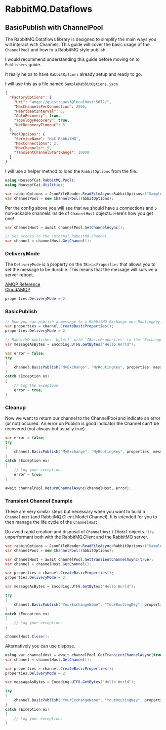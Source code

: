 ﻿# RabbitMQ.Dataflows
## BasicPublish with ChannelPool

The RabbitMQ.Dataflows library is designed to simplify the main ways you will interact
with Channels. This guide will cover the basic usage of the `ChannelPool` and how to a
RabbitMQ style publish.

I would recommend understanding this guide before moving on to `Publishers` guide.

It really helps to have `RabbitOptions` already setup and ready to go.

I will use this as a file named `SampleRabbitOptions.json`
```json
{
  "FactoryOptions": {
    "Uri": "amqp://guest:guest@localhost:5672/",
    "MaxChannelsPerConnection": 2000,
    "HeartbeatInterval": 6,
    "AutoRecovery": true,
    "TopologyRecovery": true,
    "NetRecoveryTimeout": 5
  },
  "PoolOptions": {
    "ServiceName": "HoC.RabbitMQ",
    "MaxConnections": 2,
    "MaxChannels": 5,
    "TansientChannelStartRange": 10000
  }
}
```

I will use a helper method to load the `RabbitOptions` from the file.

```csharp
using HouseofCat.RabbitMQ.Pools;
using HouseofCat.Utilities;

var rabbitOptions = JsonFileReader.ReadFileAsync<RabbitOptions>("SampleRabbitOptions.json");
var channelPool = new ChannelPool(rabbitOptions);
```

Per the config above you will see that we should have `2` connections and `5` non-ackable
channels inside of `ChannelHost` objects. Here's how you get one!

```csharp
var channelHost = await channelPool.GetChannelAsync();

// Get access to the internal RabbitMQ Channel. 
var channel = channelHost.GetChannel();
```

### DeliveryMode
The `DeliveryMode` is a property on the `IBasicProperties` that allows you to set the
message to be durable. This means that the message will survive a server reboot.

[AMQP Reference](https://www.rabbitmq.com/amqp-0-9-1-reference)  
[CloudAMQP](https://www.cloudamqp.com/blog/faq-what-is-the-delivery-mode-in-amqp.html)
```csharp
properties.DeliveryMode = 2;
```

### BasicPublish
```csharp
// Now you can publish a message to a RabbitMQ Exchange our RoutingKey.
var properties = channel.CreateBasicProperties();
properties.DeliveryMode = 2;

// RabbitMQ publishes `byte[]` with `IBasicProperties` to the `Exchange` with a `RoutingKey`.
var messageAsBytes = Encoding.UTF8.GetBytes("Hello World");

var error = false;
try
{
    channel.BasicPublish("MyExchange", "MyRoutingKey", properties, messageAsBytes);
}
catch (Exception ex)
{
    // Log the exception.
    error = true;
}
```

### Cleanup
Now we want to return our channel to the ChannelPool and indicate an error (or not) occured.
An error on Publish is good indicator the Channel can't be recovered (not always but usually
true).
```csharp
var error = false;
try
{
    channel.BasicPublish("MyExchange", "MyRoutingKey", properties, messageAsBytes);
}
catch (Exception ex)
{
    // Log your exception.
    error = true;
}

await channelPool.ReturnChannelAsync(channelHost, error);
```

### Transient Channel Example
These are very similar steps but necessary when you want to build a `ChannelHost` (and RabbitMQ.Client.Model Channel). It is intended for you
to then manage the life cycle of the `ChannelHost`.

Do avoid rapid creation and disposal of `ChannelHost` / `IModel` objects. It is unperformant both with the RabbitMQ.Client and the RabbitMQ server.

```csharp
var rabbitOptions = JsonFileReader.ReadFileAsync<RabbitOptions>("SampleRabbitOptions.json");
var channelPool = new ChannelPool(rabbitOptions);

var channelHost = await channelPool.GetTransientChannelAsync(true);
var channel = channelHost.GetChannel();

var properties = channel.CreateBasicProperties();
properties.DeliveryMode = 2;

var messageAsBytes = Encoding.UTF8.GetBytes("Hello World");

try
{
    channel.BasicPublish("YourExchangeName", "YourRoutingKey", properties, messageAsBytes);
}
catch (Exception ex)
{
	// Log your exception.
}

channelHost.Close();
```

Alternatively you can use dispose.
```csharp
using var channelHost = await channelPool.GetTransientChannelAsync(true);
var channel = channelHost.GetChannel();

var properties = channel.CreateBasicProperties();
properties.DeliveryMode = 2;

var messageAsBytes = Encoding.UTF8.GetBytes("Hello World");

try
{
    channel.BasicPublish("YourExchangeName", "YourRoutingKey", properties, messageAsBytes);
}
catch (Exception ex)
{
	// Log your exception.
}
```

